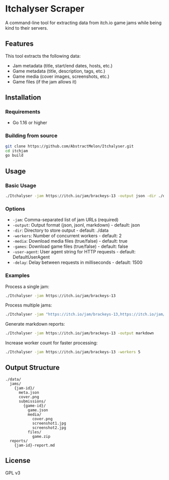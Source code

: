 # Itchalyser Scraper

A command-line tool for extracting data from itch.io game jams while being kind to their servers.

## Features

This tool extracts the following data:

- Jam metadata (title, start/end dates, hosts, etc.)
- Game metadata (title, description, tags, etc.)
- Game media (cover images, screenshots, etc.)
- Game files (if the jam allows it)

## Installation

### Requirements

- Go 1.16 or higher

### Building from source

```bash
git clone https://github.com/AbstractMelon/Itchalyser.git
cd itchjam
go build
```

## Usage

### Basic Usage

```bash
./Itchalyser -jam https://itch.io/jam/brackeys-13 -output json -dir ./data
```

### Options

- `-jam`: Comma-separated list of jam URLs (required)
- `-output`: Output format (json, jsonl, markdown) - default: json
- `-dir`: Directory to store output - default: ./data
- `-workers`: Number of concurrent workers - default: 2
- `-media`: Download media files (true/false) - default: true
- `-games`: Download game files (true/false) - default: false
- `-user-agent`: User agent string for HTTP requests - default: DefaultUserAgent
- `-delay`: Delay between requests in milliseconds - default: 1500

### Examples

Process a single jam:

```bash
./Itchalyser -jam https://itch.io/jam/brackeys-13
```

Process multiple jams:

```bash
./Itchalyser -jam "https://itch.io/jam/brackeys-13,https://itch.io/jam/game-off-2024"
```

Generate markdown reports:

```bash
./Itchalyser -jam https://itch.io/jam/brackeys-13 -output markdown
```

Increase worker count for faster processing:

```bash
./Itchalyser -jam https://itch.io/jam/brackeys-13 -workers 5
```

## Output Structure

```
./data/
  jams/
    {jam-id}/
      meta.json
      cover.png
      submissions/
        {game-id}/
          game.json
          media/
            cover.png
            screenshot1.jpg
            screenshot2.jpg
          files/
            game.zip
  reports/
    {jam-id}-report.md
```

## License

GPL v3
